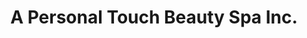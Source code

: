 ---
title: "A Personal Touch Beauty Spa Inc."
url: /new-hartford/a-personal-touch-beauty-spa-inc/
shop: beauty
---